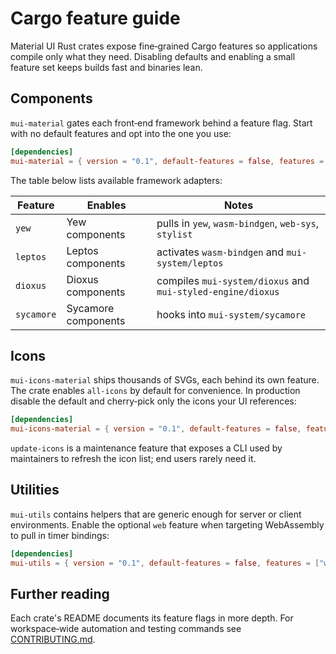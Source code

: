 # Cargo feature guide

Material UI Rust crates expose fine‑grained Cargo features so applications compile only what they need. Disabling defaults and enabling a small feature set keeps builds fast and binaries lean.

## Components

`mui-material` gates each front‑end framework behind a feature flag. Start with no default features and opt into the one you use:

```toml
[dependencies]
mui-material = { version = "0.1", default-features = false, features = ["leptos"] }
```

The table below lists available framework adapters:

| Feature   | Enables | Notes |
|-----------|---------|-------|
| `yew`     | Yew components | pulls in `yew`, `wasm-bindgen`, `web-sys`, `stylist` |
| `leptos`  | Leptos components | activates `wasm-bindgen` and `mui-system/leptos` |
| `dioxus`  | Dioxus components | compiles `mui-system/dioxus` and `mui-styled-engine/dioxus` |
| `sycamore`| Sycamore components | hooks into `mui-system/sycamore` |

## Icons

`mui-icons-material` ships thousands of SVGs, each behind its own feature. The crate enables `all-icons` by default for convenience. In production disable the default and cherry‑pick only the icons your UI references:

```toml
[dependencies]
mui-icons-material = { version = "0.1", default-features = false, features = ["icon-10k_24px"] }
```

`update-icons` is a maintenance feature that exposes a CLI used by maintainers to refresh the icon list; end users rarely need it.

## Utilities

`mui-utils` contains helpers that are generic enough for server or client environments. Enable the optional `web` feature when targeting WebAssembly to pull in timer bindings:

```toml
[dependencies]
mui-utils = { version = "0.1", default-features = false, features = ["web"] }
```

## Further reading

Each crate's README documents its feature flags in more depth. For workspace‑wide automation and testing commands see [CONTRIBUTING.md](../CONTRIBUTING.md).
